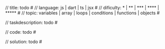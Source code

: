 // title: todo #
// language: js | dart | ts | jsx #
// dificulty: * | ** | *** | **** | ***** #
// topic: variables | array | loops | conditions | functions | objects #

// taskdescription: todo #

// code: todo #

// solution: todo #